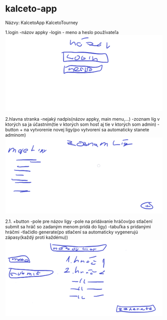 # kalceto-app
Názvy:
KalcetoApp
KalcetoTourney

1.login
-názov appky
-login - meno a heslo používateľa
<img src=https://github.com/AppsLab-2/kalceto-app/blob/master/Login_Appky.png>

2.hlavna stranka
-nejaký nadpis(názov appky, main menu,...)
-zoznam líg v ktorých sa ja účastním(tie v ktorých som hosť aj tie v ktorých som admin)
-button + na vytvorenie novej ligy(po vytvorení sa automaticky stanete adminom)
<img src=https://github.com/AppsLab-2/kalceto-app/blob/master/Hlavna_stranka2.png>

2.1. +button
-pole pre názov ligy
-pole na pridávanie hráčov(po stlačení submit sa hráč so zadaným menom pridá do ligy)
-tabuľka s pridanými hráčmi
-tlačidlo generate(po stlačení sa automaticky vygenerujú zápasy(každý proti každému))
<img src=https://github.com/AppsLab-2/kalceto-app/blob/master/Vytvorenie_ligy.png>
